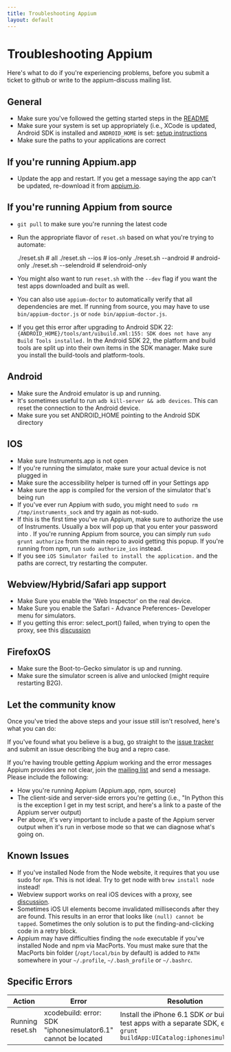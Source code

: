 ```yaml
---
title: Troubleshooting Appium
layout: default
---
```


Troubleshooting Appium
======================

Here's what to do if you're experiencing problems, before you submit a ticket
to github or write to the appium-discuss mailing list.

## General

* Make sure you've followed the getting started steps in the [README](https://github.com/appium/appium/blob/master/README.md)
* Make sure your system is set up appropriately (i.e., XCode is updated,
  Android SDK is installed and `ANDROID_HOME` is set:
  [setup instructions](running-on-osx)
* Make sure the paths to your applications are correct

## If you're running Appium.app

* Update the app and restart. If you get a message saying the app can't be updated,
  re-download it from [appium.io](http://appium.io).

## If you're running Appium from source

* `git pull` to make sure you're running the latest code
* Run the appropriate flavor of `reset.sh` based on what you're trying to
automate:
    
    ./reset.sh               # all
    ./reset.sh --ios         # ios-only
    ./reset.sh --android     # android-only
    ./reset.sh --selendroid  # selendroid-only
* You might also want to run `reset.sh` with the `--dev` flag if you want the
  test apps downloaded and built as well.
* You can also use `appium-doctor` to automatically verify that all
  dependencies are met. If running from source, you may have to use
  `bin/appium-doctor.js` or `node bin/appium-doctor.js`.
* If you get this error after upgrading to Android SDK 22: 
  `{ANDROID_HOME}/tools/ant/uibuild.xml:155: SDK does not have any Build Tools installed.`
In the Android SDK 22, the platform and build tools are split up into their
own items in the SDK manager. Make sure you install the build-tools and platform-tools.

## Android

* Make sure the Android emulator is up and running.
* It's sometimes useful to run `adb kill-server && adb devices`. This can
  reset the connection to the Android device.
* Make sure you set ANDROID_HOME pointing to the Android SDK directory

## IOS

* Make sure Instruments.app is not open
* If you're running the simulator, make sure your actual device is not
  plugged in
* Make sure the accessibility helper is turned off in your Settings app 
* Make sure the app is compiled for the version of the simulator that's being
  run
* If you've ever run Appium with sudo, you might need to `sudo rm
  /tmp/instruments_sock` and try again as not-sudo.
* If this is the first time you've run Appium, make sure to authorize the use
  of Instruments. Usually a box will pop up that you enter your password into
  . If you're running Appium from source, you can simply run `sudo grunt authorize`
  from the main repo to avoid getting this popup. If you're running from npm,
  run `sudo authorize_ios` instead.
* If you see `iOS Simulator failed to install the application.` and the
  paths are correct, try restarting the computer.

## Webview/Hybrid/Safari app support

* Make Sure you enable the 'Web Inspector' on the real device.
* Make Sure you enable the Safari - Advance Preferences- Developer menu for
  simulators.
* If you getting this error: select_port() failed, when trying to open the
  proxy, see this [discussion](https://groups.google.com/forum/#!topic/appium-discuss/tw2GaSN8WX0)

## FirefoxOS

* Make sure the Boot-to-Gecko simulator is up and running.
* Make sure the simulator screen is alive and unlocked (might require restarting B2G).

## Let the community know

Once you've tried the above steps and your issue still isn't resolved,
here's what you can do:

If you've found what you believe is a bug, go straight to the [issue tracker](https://github.com/appium/appium/issues)
and submit an issue describing the bug and a repro case.

If you're having trouble getting Appium working and the error messages Appium
provides are not clear, join the [mailing list](https://groups.google.com/d/forum/appium-discuss)
and send a message. Please include the following:

* How you're running Appium (Appium.app, npm, source)
* The client-side and server-side errors you're getting (i.e.,
"In Python this is the exception I get in my test script,
and here's a link to a paste of the Appium server output)
* Per above, it's very important to include a paste of the Appium server
output when it's run in verbose mode so that we can diagnose what's going on.

## Known Issues

* If you've installed Node from the Node website, it requires that you use sudo
  for `npm`. This is not ideal. Try to get node with `brew install node` instead!
* Webview support works on real iOS devices with a proxy, see [discussion](https://groups.google.com/d/msg/appium-discuss/u1ropm4OEbY/uJ3y422a5_kJ).
* Sometimes iOS UI elements become invalidated milliseconds after they are
  found. This results in an error that looks like `(null) cannot be tapped`.
  Sometimes the only solution is to put the finding-and-clicking code in a retry
  block.
* Appium may have difficulties finding the `node` executable if you've
installed Node and npm via MacPorts. You must make sure that the MacPorts bin
 folder (`/opt/local/bin` by default) is added to `PATH` somewhere in your
 `~/.profile`, `~/.bash_profile` or `~/.bashrc`.

## Specific Errors

|Action|Error|Resolution|
|------|-----|----------|
|Running reset.sh|xcodebuild: error: SDK "iphonesimulator6.1" cannot be located|Install the iPhone 6.1 SDK _or_ build the test apps with a separate SDK, e.g., `grunt buildApp:UICatalog:iphonesimulator5.1`|